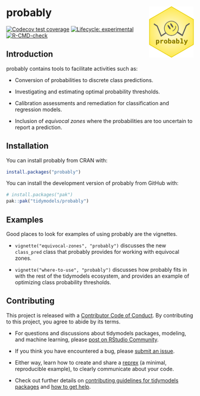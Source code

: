 
<!-- README.md is generated from README.Rmd. Please edit that file -->

# probably <a href="https://probably.tidymodels.org"><img src="man/figures/logo.png" align="right" height="138" alt="probably website" /></a>

<!-- badges: start -->

[![Codecov test
coverage](https://codecov.io/gh/tidymodels/probably/branch/main/graph/badge.svg)](https://app.codecov.io/gh/tidymodels/probably?branch=main)
[![Lifecycle:
experimental](https://img.shields.io/badge/lifecycle-experimental-orange.svg)](https://lifecycle.r-lib.org/articles/stages.html)
[![R-CMD-check](https://github.com/tidymodels/probably/actions/workflows/R-CMD-check.yaml/badge.svg)](https://github.com/tidymodels/probably/actions/workflows/R-CMD-check.yaml)
<!-- badges: end -->

## Introduction

probably contains tools to facilitate activities such as:

- Conversion of probabilities to discrete class predictions.

- Investigating and estimating optimal probability thresholds.

- Calibration assessments and remediation for classification and
  regression models.

- Inclusion of *equivocal zones* where the probabilities are too
  uncertain to report a prediction.

## Installation

You can install probably from CRAN with:

``` r
install.packages("probably")
```

You can install the development version of probably from GitHub with:

``` r
# install.packages("pak")
pak::pak("tidymodels/probably")
```

## Examples

Good places to look for examples of using probably are the vignettes.

- `vignette("equivocal-zones", "probably")` discusses the new
  `class_pred` class that probably provides for working with equivocal
  zones.

- `vignette("where-to-use", "probably")` discusses how probably fits in
  with the rest of the tidymodels ecosystem, and provides an example of
  optimizing class probability thresholds.

## Contributing

This project is released with a [Contributor Code of
Conduct](https://contributor-covenant.org/version/2/0/CODE_OF_CONDUCT.html).
By contributing to this project, you agree to abide by its terms.

- For questions and discussions about tidymodels packages, modeling, and
  machine learning, please [post on RStudio
  Community](https://community.rstudio.com/new-topic?category_id=15&tags=tidymodels,question).

- If you think you have encountered a bug, please [submit an
  issue](https://github.com/tidymodels/probably/issues).

- Either way, learn how to create and share a
  [reprex](https://reprex.tidyverse.org/articles/articles/learn-reprex.html)
  (a minimal, reproducible example), to clearly communicate about your
  code.

- Check out further details on [contributing guidelines for tidymodels
  packages](https://www.tidymodels.org/contribute/) and [how to get
  help](https://www.tidymodels.org/help/).
